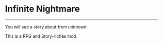 # Infinite Nightmare

---

You will see a story about from unknown.

This is a RPG and Story-riches mod.